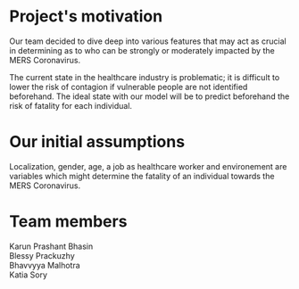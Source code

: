 # Project's motivation

Our team decided to dive deep into various features that may act as crucial in determining as to who can be strongly  or moderately impacted by the MERS Coronavirus.

The current state in the healthcare industry is problematic; it is difficult to lower the risk of contagion if vulnerable people are not identified beforehand.
The ideal state with our model will be to predict beforehand the risk of fatality for each individual.


# Our initial assumptions
Localization, gender, age, a job as healthcare worker and environement are variables which might determine the fatality of an individual towards the MERS Coronavirus.


# Team members
Karun Prashant Bhasin <br>
Blessy Prackuzhy <br>
Bhavvyya Malhotra <br>
Katia Sory <br>
